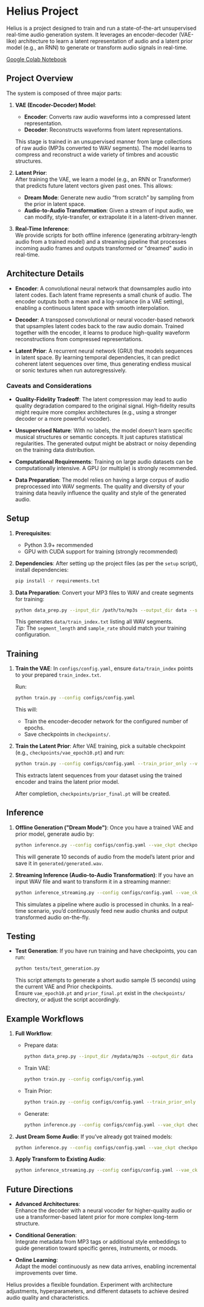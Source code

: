 # Helius Project

Helius is a project designed to train and run a state-of-the-art unsupervised real-time audio generation system. It leverages an encoder-decoder (VAE-like) architecture to learn a latent representation of audio and a latent prior model (e.g., an RNN) to generate or transform audio signals in real-time.

[Google Colab Notebook](https://colab.research.google.com/drive/1D56P-ZEm13WA7-Us5CrCpKDakXLXIs4o)

## Project Overview

The system is composed of three major parts:

1. **VAE (Encoder-Decoder) Model**:  
   - **Encoder**: Converts raw audio waveforms into a compressed latent representation.
   - **Decoder**: Reconstructs waveforms from latent representations.
   
   This stage is trained in an unsupervised manner from large collections of raw audio (MP3s converted to WAV segments). The model learns to compress and reconstruct a wide variety of timbres and acoustic structures.

2. **Latent Prior**:  
   After training the VAE, we learn a model (e.g., an RNN or Transformer) that predicts future latent vectors given past ones. This allows:
   - **Dream Mode**: Generate new audio “from scratch” by sampling from the prior in latent space.
   - **Audio-to-Audio Transformation**: Given a stream of input audio, we can modify, style-transfer, or extrapolate it in a latent-driven manner.

3. **Real-Time Inference**:  
   We provide scripts for both offline inference (generating arbitrary-length audio from a trained model) and a streaming pipeline that processes incoming audio frames and outputs transformed or "dreamed" audio in real-time.

## Architecture Details

- **Encoder**: A convolutional neural network that downsamples audio into latent codes. Each latent frame represents a small chunk of audio. The encoder outputs both a mean and a log-variance (in a VAE setting), enabling a continuous latent space with smooth interpolation.
  
- **Decoder**: A transposed convolutional or neural vocoder-based network that upsamples latent codes back to the raw audio domain. Trained together with the encoder, it learns to produce high-quality waveform reconstructions from compressed representations.

- **Latent Prior**: A recurrent neural network (GRU) that models sequences in latent space. By learning temporal dependencies, it can predict coherent latent sequences over time, thus generating endless musical or sonic textures when run autoregressively.

### Caveats and Considerations

- **Quality-Fidelity Tradeoff**: The latent compression may lead to audio quality degradation compared to the original signal. High-fidelity results might require more complex architectures (e.g., using a stronger decoder or a more powerful vocoder).
  
- **Unsupervised Nature**: With no labels, the model doesn’t learn specific musical structures or semantic concepts. It just captures statistical regularities. The generated output might be abstract or noisy depending on the training data distribution.
  
- **Computational Requirements**: Training on large audio datasets can be computationally intensive. A GPU (or multiple) is strongly recommended.

- **Data Preparation**: The model relies on having a large corpus of audio preprocessed into WAV segments. The quality and diversity of your training data heavily influence the quality and style of the generated audio.

## Setup

1. **Prerequisites**:
   - Python 3.9+ recommended
   - GPU with CUDA support for training (strongly recommended)
   
2. **Dependencies**:
   After setting up the project files (as per the `setup` script), install dependencies:
   ```bash
   pip install -r requirements.txt
   ```

3. **Data Preparation**:
   Convert your MP3 files to WAV and create segments for training:
   ```bash
   python data_prep.py --input_dir /path/to/mp3s --output_dir data --segment_length 2.0 --sample_rate 48000
   ```
   This generates `data/train_index.txt` listing all WAV segments.  
   *Tip:* The `segment_length` and `sample_rate` should match your training configuration.

## Training

1. **Train the VAE**:
   In `configs/config.yaml`, ensure `data/train_index` points to your prepared `train_index.txt`.  
   
   Run:
   ```bash
   python train.py --config configs/config.yaml
   ```
   This will:
   - Train the encoder-decoder network for the configured number of epochs.
   - Save checkpoints in `checkpoints/`.

2. **Train the Latent Prior**:
   After VAE training, pick a suitable checkpoint (e.g., `checkpoints/vae_epoch10.pt`) and run:
   ```bash
   python train.py --config configs/config.yaml --train_prior_only --vae_ckpt checkpoints/vae_epoch10.pt
   ```
   This extracts latent sequences from your dataset using the trained encoder and trains the latent prior model.  
   
   After completion, `checkpoints/prior_final.pt` will be created.

## Inference

1. **Offline Generation ("Dream Mode")**:
   Once you have a trained VAE and prior model, generate audio by:
   ```bash
   python inference.py --config configs/config.yaml --vae_ckpt checkpoints/vae_epoch10.pt --prior_ckpt checkpoints/prior_final.pt --length_seconds 10
   ```
   This will generate 10 seconds of audio from the model’s latent prior and save it in `generated/generated.wav`.

2. **Streaming Inference (Audio-to-Audio Transformation)**:
   If you have an input WAV file and want to transform it in a streaming manner:
   ```bash
   python inference_streaming.py --config configs/config.yaml --vae_ckpt checkpoints/vae_epoch10.pt --prior_ckpt checkpoints/prior_final.pt --input_wav input.wav --output_wav generated/streaming_out.wav
   ```
   This simulates a pipeline where audio is processed in chunks. In a real-time scenario, you’d continuously feed new audio chunks and output transformed audio on-the-fly.

## Testing

- **Test Generation**:
  If you have run training and have checkpoints, you can run:
  ```bash
  python tests/test_generation.py
  ```
  This script attempts to generate a short audio sample (5 seconds) using the current VAE and Prior checkpoints.  
  Ensure `vae_epoch10.pt` and `prior_final.pt` exist in the `checkpoints/` directory, or adjust the script accordingly.

## Example Workflows

1. **Full Workflow**:
   - Prepare data:
     ```bash
     python data_prep.py --input_dir /mydata/mp3s --output_dir data
     ```
   - Train VAE:
     ```bash
     python train.py --config configs/config.yaml
     ```
   - Train Prior:
     ```bash
     python train.py --config configs/config.yaml --train_prior_only --vae_ckpt checkpoints/vae_epoch10.pt
     ```
   - Generate:
     ```bash
     python inference.py --config configs/config.yaml --vae_ckpt checkpoints/vae_epoch10.pt --prior_ckpt checkpoints/prior_final.pt --length_seconds 10
     ```
   
2. **Just Dream Some Audio**:
   If you’ve already got trained models:
   ```bash
   python inference.py --config configs/config.yaml --vae_ckpt checkpoints/vae_epoch10.pt --prior_ckpt checkpoints/prior_final.pt --length_seconds 30
   ```

3. **Apply Transform to Existing Audio**:
   ```bash
   python inference_streaming.py --config configs/config.yaml --vae_ckpt checkpoints/vae_epoch10.pt --prior_ckpt checkpoints/prior_final.pt --input_wav my_input.wav --output_wav transformed_output.wav
   ```

## Future Directions

- **Advanced Architectures**:  
  Enhance the decoder with a neural vocoder for higher-quality audio or use a transformer-based latent prior for more complex long-term structure.
  
- **Conditional Generation**:  
  Integrate metadata from MP3 tags or additional style embeddings to guide generation toward specific genres, instruments, or moods.

- **Online Learning**:  
  Adapt the model continuously as new data arrives, enabling incremental improvements over time.

Helius provides a flexible foundation. Experiment with architecture adjustments, hyperparameters, and different datasets to achieve desired audio quality and characteristics.

